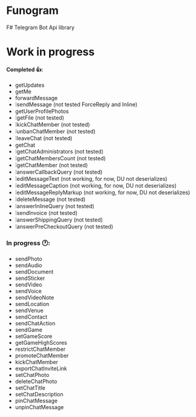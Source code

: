 # Funogram
F# Telegram Bot Api library

# Work in progress

#### Completed 👍:
- getUpdates
- getMe
- forwardMessage
- ❕sendMessage (not tested ForceReply and Inline)
- getUserProfilePhotos
- ❕getFile (not tested)
- ❕kickChatMember (not tested)
- ❕unbanChatMember (not tested)
- ❕leaveChat (not tested)
- getChat
- ❕getChatAdministrators (not tested)
- ❕getChatMembersCount (not tested)
- ❕getChatMember (not tested)
- ❕answerCallbackQuery (not tested)
- ❕editMessageText (not working, for now, DU not deserializes)
- ❕editMessageCaption (not working, for now, DU not deserializes)
- ❕editMessageReplyMarkup (not working, for now, DU not deserializes)
- ❕deleteMessage (not tested)
- ❕answerInlineQuery (not tested)
- ❕sendInvoice (not tested)
- ❕answerShippingQuery (not tested)
- ❕answerPreCheckoutQuery (not tested)

### In progress 🕐:
- sendPhoto
- sendAudio
- sendDocument
- sendSticker
- sendVideo
- sendVoice
- sendVideoNote
- sendLocation
- sendVenue
- sendContact
- sendChatAction
- sendGame
- setGameScore
- getGameHighScores
- restrictChatMember
- promoteChatMember
- kickChatMember
- exportChatInviteLink
- setChatPhoto
- deleteChatPhoto
- setChatTitle
- setChatDescription
- pinChatMessage
- unpinChatMessage